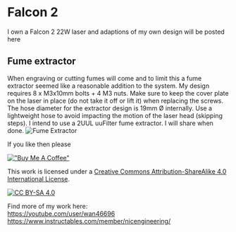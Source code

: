 # Falcon 2 
I own a Falcon 2 22W laser and adaptions of my own design will be posted here

## Fume extractor
When engraving or cutting fumes will come and to limit this a fume extractor seemed like a reasonable addition to the system. My design requires 8 x M3x10mm bolts + 4 M3 nuts. Make sure to keep the cover plate on the laser in place (do not take it off or lift it) when replacing the screws.
The hose diameter for the extractor design is 19mm Ø internally. Use a lightweight hose to avoid impacting the motion of the laser head (skipping steps).
I intend to use a 2UUL uuFilter fume extractor. I will share when done.
![Fume Extractor](/2.jpg)


If you like then please

[!["Buy Me A Coffee"](https://www.buymeacoffee.com/assets/img/custom_images/orange_img.png)](https://bmc.link/nic6911w)


This work is licensed under a
[Creative Commons Attribution-ShareAlike 4.0 International License][cc-by-sa].

[![CC BY-SA 4.0][cc-by-sa-image]][cc-by-sa]

[cc-by-sa]: http://creativecommons.org/licenses/by-sa/4.0/
[cc-by-sa-image]: https://licensebuttons.net/l/by-sa/4.0/88x31.png
[cc-by-sa-shield]: https://img.shields.io/badge/License-CC%20BY--SA%204.0-lightgrey.svg

Find more of my work here:  
https://youtube.com/user/wan46696  
https://www.instructables.com/member/nicengineering/